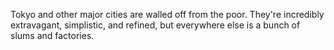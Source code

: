 Tokyo and other major cities are walled off from the poor. They're incredibly extravagant, simplistic, and refined, but everywhere else is a bunch of slums and factories. 